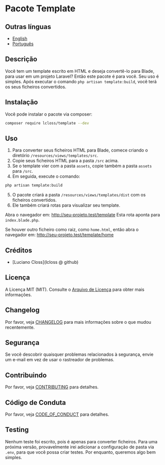 # Pacote Template

## Outras línguas

- [English](README.md)
- [Português](README-pt.md)

## Descrição

Você tem um template escrito em HTML e deseja convertê-lo para Blade, para usar em um projeto Laravel?
Então este pacote é para você. Seu uso é simples.
Após executar o comando `php artisan template:build`, você terá os seus ficheiros convertidos.

## Instalação

Você pode instalar o pacote via composer:

```bash
composer require lcloss/template --dev
```

## Uso

1. Para converter seus ficheiros HTML para Blade, comece criando o diretório `/resources/views/templates/src`.
2. Copie seus ficheiros HTML para a pasta `/src` acima.
3. Se o template vier com a pasta `assets`, copie também a pasta `assets` para `/src`.
4. Em seguida, execute o comando:
```bash
php artisan template:build
```
5. O pacote criará a pasta `/resources/views/templates/dist` com os ficheiros convertidos.
6. Ele também criará rotas para visualizar seu template.

Abra o navegador em: http://seu-projeto.test/template
Esta rota aponta para `index.blade.php`.

Se houver outro ficheiro como raiz, como `home.html`, então abra o navegador em:
http://seu-projeto.test/template/home

## Créditos

- [Luciano Closs](lcloss @ github)

## Licença

A Licença MIT (MIT). Consulte o [Arquivo de Licença](LICENSE-pt.md) para obter mais informações.

## Changelog

Por favor, veja [CHANGELOG](CHANGELOG-pt.md) para mais informações sobre o que mudou recentemente.

## Segurança

Se você descobrir quaisquer problemas relacionados à segurança, envie um e-mail
em vez de usar o rastreador de problemas.

## Contribuindo

Por favor, veja [CONTRIBUTING](CONTRIBUTING-pt.md) para detalhes.

## Código de Conduta

Por favor, veja [CODE_OF_CONDUCT](CODE_OF_CONDUCT-pt.md) para detalhes.

## Testing

Nenhum teste foi escrito, pois é apenas para converter ficheiros.
Para uma próxima versão, provavelmente irei adicionar a configuração de pasta via `.env`, para que você possa criar testes.
Por enquanto, queremos algo bem simples.
